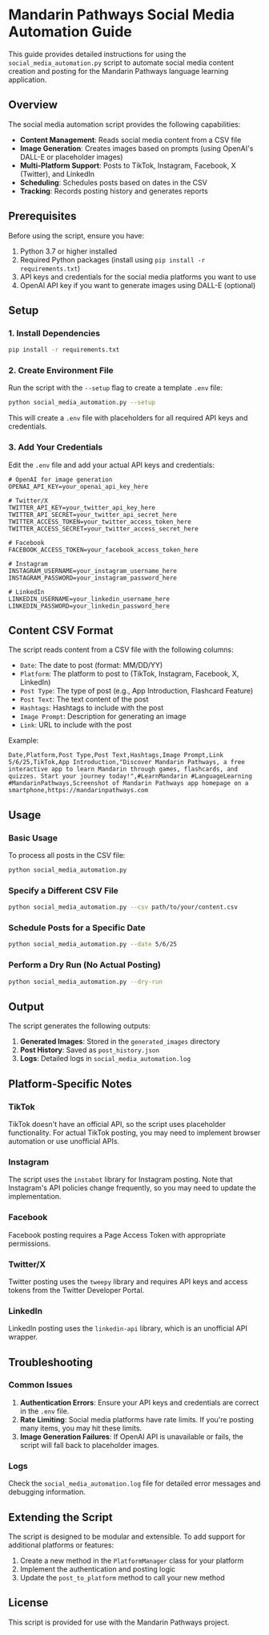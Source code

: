 # Mandarin Pathways Social Media Automation Guide

This guide provides detailed instructions for using the `social_media_automation.py` script to automate social media content creation and posting for the Mandarin Pathways language learning application.

## Overview

The social media automation script provides the following capabilities:

- **Content Management**: Reads social media content from a CSV file
- **Image Generation**: Creates images based on prompts (using OpenAI's DALL-E or placeholder images)
- **Multi-Platform Support**: Posts to TikTok, Instagram, Facebook, X (Twitter), and LinkedIn
- **Scheduling**: Schedules posts based on dates in the CSV
- **Tracking**: Records posting history and generates reports

## Prerequisites

Before using the script, ensure you have:

1. Python 3.7 or higher installed
2. Required Python packages (install using `pip install -r requirements.txt`)
3. API keys and credentials for the social media platforms you want to use
4. OpenAI API key if you want to generate images using DALL-E (optional)

## Setup

### 1. Install Dependencies

```bash
pip install -r requirements.txt
```

### 2. Create Environment File

Run the script with the `--setup` flag to create a template `.env` file:

```bash
python social_media_automation.py --setup
```

This will create a `.env` file with placeholders for all required API keys and credentials.

### 3. Add Your Credentials

Edit the `.env` file and add your actual API keys and credentials:

```
# OpenAI for image generation
OPENAI_API_KEY=your_openai_api_key_here

# Twitter/X
TWITTER_API_KEY=your_twitter_api_key_here
TWITTER_API_SECRET=your_twitter_api_secret_here
TWITTER_ACCESS_TOKEN=your_twitter_access_token_here
TWITTER_ACCESS_SECRET=your_twitter_access_secret_here

# Facebook
FACEBOOK_ACCESS_TOKEN=your_facebook_access_token_here

# Instagram
INSTAGRAM_USERNAME=your_instagram_username_here
INSTAGRAM_PASSWORD=your_instagram_password_here

# LinkedIn
LINKEDIN_USERNAME=your_linkedin_username_here
LINKEDIN_PASSWORD=your_linkedin_password_here
```

## Content CSV Format

The script reads content from a CSV file with the following columns:

- `Date`: The date to post (format: MM/DD/YY)
- `Platform`: The platform to post to (TikTok, Instagram, Facebook, X, LinkedIn)
- `Post Type`: The type of post (e.g., App Introduction, Flashcard Feature)
- `Post Text`: The text content of the post
- `Hashtags`: Hashtags to include with the post
- `Image Prompt`: Description for generating an image
- `Link`: URL to include with the post

Example:
```csv
Date,Platform,Post Type,Post Text,Hashtags,Image Prompt,Link
5/6/25,TikTok,App Introduction,"Discover Mandarin Pathways, a free interactive app to learn Mandarin through games, flashcards, and quizzes. Start your journey today!",#LearnMandarin #LanguageLearning #MandarinPathways,Screenshot of Mandarin Pathways app homepage on a smartphone,https://mandarinpathways.com
```

## Usage

### Basic Usage

To process all posts in the CSV file:

```bash
python social_media_automation.py
```

### Specify a Different CSV File

```bash
python social_media_automation.py --csv path/to/your/content.csv
```

### Schedule Posts for a Specific Date

```bash
python social_media_automation.py --date 5/6/25
```

### Perform a Dry Run (No Actual Posting)

```bash
python social_media_automation.py --dry-run
```

## Output

The script generates the following outputs:

1. **Generated Images**: Stored in the `generated_images` directory
2. **Post History**: Saved as `post_history.json`
3. **Logs**: Detailed logs in `social_media_automation.log`

## Platform-Specific Notes

### TikTok

TikTok doesn't have an official API, so the script uses placeholder functionality. For actual TikTok posting, you may need to implement browser automation or use unofficial APIs.

### Instagram

The script uses the `instabot` library for Instagram posting. Note that Instagram's API policies change frequently, so you may need to update the implementation.

### Facebook

Facebook posting requires a Page Access Token with appropriate permissions.

### Twitter/X

Twitter posting uses the `tweepy` library and requires API keys and access tokens from the Twitter Developer Portal.

### LinkedIn

LinkedIn posting uses the `linkedin-api` library, which is an unofficial API wrapper.

## Troubleshooting

### Common Issues

1. **Authentication Errors**: Ensure your API keys and credentials are correct in the `.env` file.
2. **Rate Limiting**: Social media platforms have rate limits. If you're posting many items, you may hit these limits.
3. **Image Generation Failures**: If OpenAI API is unavailable or fails, the script will fall back to placeholder images.

### Logs

Check the `social_media_automation.log` file for detailed error messages and debugging information.

## Extending the Script

The script is designed to be modular and extensible. To add support for additional platforms or features:

1. Create a new method in the `PlatformManager` class for your platform
2. Implement the authentication and posting logic
3. Update the `post_to_platform` method to call your new method

## License

This script is provided for use with the Mandarin Pathways project.
